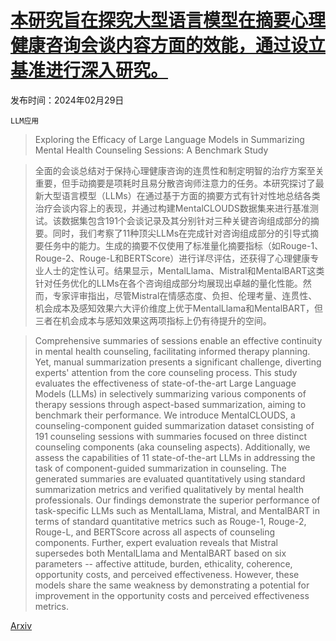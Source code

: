 # [本研究旨在探究大型语言模型在摘要心理健康咨询会谈内容方面的效能，通过设立基准进行深入研究。](https://arxiv.org/abs/2402.19052)

发布时间：2024年02月29日

`LLM应用`

> Exploring the Efficacy of Large Language Models in Summarizing Mental Health Counseling Sessions: A Benchmark Study

> 全面的会谈总结对于保持心理健康咨询的连贯性和制定明智的治疗方案至关重要，但手动摘要是项耗时且易分散咨询师注意力的任务。本研究探讨了最新大型语言模型（LLMs）在通过基于方面的摘要方式有针对性地总结各类治疗会谈内容上的表现，并通过构建MentalCLOUDS数据集来进行基准测试。该数据集包含191个会谈记录及其分别针对三种关键咨询组成部分的摘要。同时，我们考察了11种顶尖LLMs在完成针对咨询组成部分的引导式摘要任务中的能力。生成的摘要不仅使用了标准量化摘要指标（如Rouge-1、Rouge-2、Rouge-L和BERTScore）进行详尽评估，还获得了心理健康专业人士的定性认可。结果显示，MentalLlama、Mistral和MentalBART这类针对任务优化的LLMs在各个咨询组成部分均展现出卓越的量化性能。然而，专家评审指出，尽管Mistral在情感态度、负担、伦理考量、连贯性、机会成本及感知效果六大评价维度上优于MentalLlama和MentalBART，但三者在机会成本与感知效果这两项指标上仍有待提升的空间。

> Comprehensive summaries of sessions enable an effective continuity in mental health counseling, facilitating informed therapy planning. Yet, manual summarization presents a significant challenge, diverting experts' attention from the core counseling process. This study evaluates the effectiveness of state-of-the-art Large Language Models (LLMs) in selectively summarizing various components of therapy sessions through aspect-based summarization, aiming to benchmark their performance. We introduce MentalCLOUDS, a counseling-component guided summarization dataset consisting of 191 counseling sessions with summaries focused on three distinct counseling components (aka counseling aspects). Additionally, we assess the capabilities of 11 state-of-the-art LLMs in addressing the task of component-guided summarization in counseling. The generated summaries are evaluated quantitatively using standard summarization metrics and verified qualitatively by mental health professionals. Our findings demonstrate the superior performance of task-specific LLMs such as MentalLlama, Mistral, and MentalBART in terms of standard quantitative metrics such as Rouge-1, Rouge-2, Rouge-L, and BERTScore across all aspects of counseling components. Further, expert evaluation reveals that Mistral supersedes both MentalLlama and MentalBART based on six parameters -- affective attitude, burden, ethicality, coherence, opportunity costs, and perceived effectiveness. However, these models share the same weakness by demonstrating a potential for improvement in the opportunity costs and perceived effectiveness metrics.

[Arxiv](https://arxiv.org/abs/2402.19052)